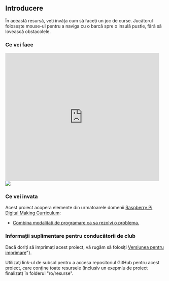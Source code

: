 ## Introducere

În această resursă, veți învăța cum să faceți un joc de curse. Jucătorul folosește mouse-ul pentru a naviga cu o barcă spre o insulă pustie, fără să lovească obstacolele.

### Ce vei face

<div class="scratch-preview">
  <iframe allowtransparency="true" width="485" height="402" src="https://scratch.mit.edu/projects/embed/63957956/?autostart=false" frameborder="0"></iframe>
  <img src="images/boat-final.png">
</div>

### Ce vei invata

Acest proiect acopera elemente din urmatoarele domenii [Raspberry Pi Digital Making Curriculum](http://rpf.io/curriculum):

+ [Combina modalitati de programare ca sa rezolvi o problema.](https://www.raspberrypi.org/curriculum/programming/builder)

### Informații suplimentare pentru conducătorii de club

Dacă doriți să imprimați acest proiect, vă rugăm să folosiți [Versiunea pentru imprimare](https://projects.raspberrypi.org/en/projects/boat-race/print)"}.

Utilizaţi link-ul de subsol pentru a accesa repositoriul GitHub pentru acest proiect, care conţine toate resursele (inclusiv un exepmlu de proiect finalizat) în folderul "ro/resurse".